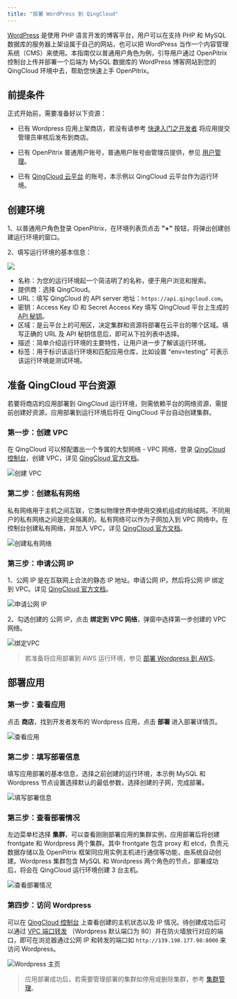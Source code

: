 ```yaml
---
title: "部署 WordPress 到 QingCloud"
---
```


[WordPress](https://wordpress.org/)  是使用 PHP 语言开发的博客平台，用户可以在支持 PHP 和 MySQL 数据库的服务器上架设属于自己的网站，也可以把 WordPress 当作一个内容管理系统（CMS）来使用。本指南仅以普通用户角色为例，引导用户通过 OpenPitrix 控制台上传并部署一个后端为 MySQL 数据库的 WordPress 博客网站到您的 QingCloud 环境中去，帮助您快速上手 OpenPitrix。

## 前提条件

正式开始前，需要准备好以下资源：

 - 已有 Wordpress 应用上架商店，若没有请参考 [快速入门之开发者](../getting-start/developer-quick-start) 将应用提交管理员审核后发布到商店。
 
 - 已有 OpenPitrix 普通用户账号，普通用户账号由管理员提供，参见 [用户管理](../user-management/#创建用户)。
 
 - 已有 [QingCloud 云平台](https://console.qingcloud.com/) 的账号，本示例以 QingCloud 云平台作为运行环境。


## 创建环境

1、以普通用户角色登录 OpenPitrix，在环境列表页点击 **"+”** 按钮，将弹出创建创建运行环境的窗口。

2、填写运行环境的基本信息：

![](/create-runtime-qingcloud.png)

- 名称：为您的运行环境起一个简洁明了的名称，便于用户浏览和搜索。
- 提供商：选择 QingCloud。
- URL：填写 QingCloud 的 API server 地址：`https://api.qingcloud.com`。
- 密钥：Access Key ID 和 Secret Access Key 填写 QingCloud 平台上生成的 [API 秘钥](https://console.qingcloud.com/access_keys/)。
- 区域：是云平台上的可用区，决定集群和资源将部署在云平台的哪个区域。填写正确的 URL 及 API 秘钥信息后，即可从下拉列表中选择。 
- 描述：简单介绍运行环境的主要特性，让用户进一步了解该运行环境。
- 标签：用于标识该运行环境和匹配应用仓库，比如设置 “env=testing” 可表示该运行环境是测试环境。

## 准备 QingCloud 平台资源

若要将商店的应用部署到 QingCloud 运行环境，则需依赖平台的网络资源，需提前创建好资源，应用部署到运行环境后将在  QingCloud 平台自动创建集群。

### 第一步：创建 VPC
在 QingCloud 可以预配置出一个专属的大型网络 - VPC 网络，登录 [QingCloud 控制台](https://console.qingcloud.com)，创建 VPC，详见 [QingCloud 官方文档](https://docs.qingcloud.com/product/network/vpc)。

![创建 VPC](/create-vpc.png)

### 第二步：创建私有网络

私有网络用于主机之间互联，它类似物理世界中使用交换机组成的局域网。不同用户的私有网络之间是完全隔离的。私有网络可以作为子网加入到 VPC 网络中。在控制台创建私有网络，并加入 VPC，详见 [QingCloud 官方文档](https://docs.qingcloud.com/product/network/vpc.html#%E5%8A%9F%E8%83%BD%E7%AE%A1%E7%90%86)。

![创建私有网络](/create-vxnet.png)

### 第三步：申请公网 IP

1、公网 IP 是在互联网上合法的静态 IP 地址。申请公网 IP，然后将公网 IP 绑定到 VPC。详见 [QingCloud 官方文档](https://docs.qingcloud.com/product/network/eip)。

![申请公网 IP](/create-EIP.png)

2、勾选创建的 公网 IP，点击 **绑定到 VPC 网络**，弹窗中选择第一步创建的 VPC 网络。

![绑定VPC](/bound-vpc.png)

> 若准备将应用部署到 AWS 运行环境，参见 [部署 Wordpress 到 AWS](../deploying-app-on-aws)。


## 部署应用

### 第一步：查看应用

点击 **商店**，找到开发者发布的 Wordpress 应用，点击 **部署** 进入部署详情页。

![查看应用](/view-wordpress.png)

### 第二步：填写部署信息

填写应用部署的基本信息，选择之前创建的运行环境，本示例 MySQL 和 Wordpress 节点设置选择默认的最低参数，选择创建的子网，完成部署。

![填写部署信息](/deploy-cluster-qingcloud.png)

### 第三步：查看部署情况

左边菜单栏选择 **集群**，可以查看刚刚部署应用的集群实例，应用部署后将创建 frontgate 和 Wordpress 两个集群。其中 frontgate 包含 proxy 和 etcd，负责元数据存储以及 OpenPitrix 框架同应用实例主机进行通信等功能，由系统自动创建。Wordpress 集群包含 MySQL 和 Wordpress 两个角色的节点，部署成功后，将会在 QingCloud 运行环境创建 3 台主机。

![查看部署情况](/cluster-detail-qingcloud.png)

### 第四步：访问 Wordpress

可以在 [QingCloud 控制台](https://console.qingcloud.com/pek3a/instances/) 上查看创建的主机状态以及 IP 情况。待创建成功后可以通过 [VPC 端口转发](https://docs.qingcloud.com/product/network/vpc.html#%E5%8A%9F%E8%83%BD%E7%AE%A1%E7%90%86) （Wordpress 默认端口为 80）并在防火墙放行对应的端口，即可在浏览器通过公网 IP 和转发的端口如 `http://139.198.177.98:8000` 来访问 Wordpress。

![Wordpress 主页](/wordpress-page.png)

> 应用部署成功后，若需要管理部署的集群如停用或删除集群，参考 [集群管理](../cluster-management)。